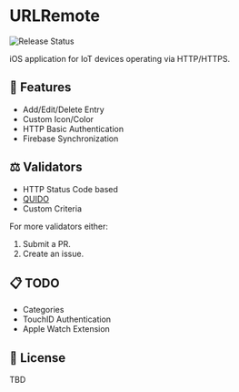 # URLRemote

![Release Status](https://img.shields.io/badge/status-beta-yellow.svg?style=flat)

iOS application for IoT devices operating via HTTP/HTTPS.

## 🌟 Features

- Add/Edit/Delete Entry
- Custom Icon/Color
- HTTP Basic Authentication
- Firebase Synchronization

## ⚖️ Validators

- HTTP Status Code based
- [QUIDO](https://www.papouch.com/en/website/mainmenu/how-to/http-get-in-quido/)
- Custom Criteria

For more validators either:

1. Submit a PR.
2. Create an issue.

## 📋 TODO

- Categories
- TouchID Authentication
- Apple Watch Extension

## 🔖 License

TBD